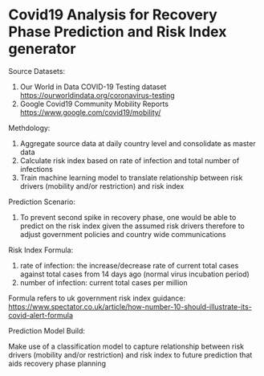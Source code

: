 # Covid19 Analysis for Recovery Phase Prediction and Risk Index generator

Source Datasets:

1. Our World in Data COVID-19 Testing dataset https://ourworldindata.org/coronavirus-testing
1. Google Covid19 Community Mobility Reports https://www.google.com/covid19/mobility/

Methdology:

1. Aggregate source data at daily country level and consolidate as master data
1. Calculate risk index based on rate of infection and total number of infections
1. Train machine learning model to translate relationship between risk drivers (mobility and/or restriction) and risk index

Prediction Scenario:
1. To prevent second spike in recovery phase, one would be able to predict on the risk index given the assumed risk drivers therefore to adjust government policies and country wide communications

Risk Index Formula: 

1. rate of infection: the increase/decrease rate of current total cases against total cases from 14 days ago (normal virus incubation period)
1. number of infection: current total cases per million

Formula refers to uk government risk index guidance: 
https://www.spectator.co.uk/article/how-number-10-should-illustrate-its-covid-alert-formula

Prediction Model Build: 

Make use of a classification model to capture relationship between risk drivers (mobility and/or restriction) and risk index to future prediction that aids recovery phase planning
